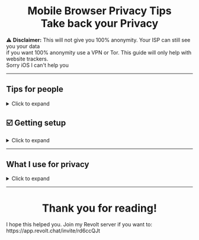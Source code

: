 <h1 align="center">
 Mobile Browser Privacy Tips <br/>
  Take back your Privacy
</h1>

⚠️ **Disclaimer:** This will not give you 100% anonymity. Your ISP can still see you your data <br/> 
if you want 100% anonymity use a VPN or Tor. This guide will only help with website trackers.<br/>
Sorry iOS I can't help you

--------------
## Tips for people

<details>
  <summary>Click to expand</summary>

 ---------
 * What's this page about? <br/> 
 This for helping you with mobile privacy on Android.
 ----------
* What's phone for custom ROMs? <br/>
The best phone for custom ROMs is the Google Pixel lineup, as long as it isn't a carrier model.
Other phones may can also be used for custom ROMs, just check to see if you can root or unlock it.
------------
* What about VPN's?<br/>
90% of VPNs are not truly anonymous. [This video](https://www.youtube.com/watch?v=hPrMtIXUh1s&t) can explain it better.
--------------
* What's the best custom ROM for security and privacy?<br/>
 The best ones are [CalyxOS](https://calyxos.org/) and [GrapheneOS](https://grapheneos.org/). <br/>
 Pick the one that supports your device. If your device isn't supported by these, use [LineageOS](https://lineageos.org/)
--------------
* What's a good private browser for my phone?<br/>
 Use a fork of Firefox or Chromium:<br/>
 1. [Mull](https://f-droid.org/packages/us.spotco.fennec_dos/) (based on Firefox Mobile) with the [Arkenfox user.js](https://github.com/arkenfox/user.js/)
 
 2. [Bromite](https://www.bromite.org/) (based on Chromium)
 
 3. the Tor Browser
 -------------------
 * What about rooting?<br/>
 Don't be dumb, and you'll be good. Rooting instructions depend on the device you're using.
  ------------------
* How should I save battery?<br/>
 Power off your phone completely (don't put it into sleep mode) when you aren't using it and uninstall apps you don't use.
 ------------------
</details>

## ☑️ Getting setup

<details>
  <summary>Click to expand</summary>
 
<h1 align="center">
 Keeping Your browser private
</h1>
 
* Download [F-Droid](https://f-droid.org/), and pick the browser you want
 1. Mull Browser (based on Firefox, better config out of the box)
 2. Firefox Nightly (needs more configuration)
 3. Bromite (based on Chromium, may support more websites)
 4. Tor Browser (allows you to use the Tor network, but may be slower. based off of Firefox.)
 
 ----------------
 ⚠️ **WARNING:** Some options will break websites. You may want to have a "normal" browser, just in case. <br/>
 ## Changing browser configs
 * For Mull (go to `about:config`): <br/>
 ```json
 "geo.enable", false
 "network.http.sendRefererHeader", 0
 "browser.cache.disk.enable", false this will brake website
 "dom.battery.enabled", false
 "dom.indexedDB.enabled", false this will brake website
 "dom.storage.enabled", false this will brake website
 "media.peerconnection.enabled", false
 ```
 ----------------
 * For Firefox Nightly (go to `about:config`):
 ```json
"browser.aboutConfig.showWarning", false : disable about:config warning popup
"browser.shell.checkDefaultBrowser", false : check if Firefox is your default browser
"browser.startup.page", 0 : Restore previous session
"browser.startup.homepage", "about:blank" : takes you to homepage when opne new tab
"browser.newtabpage.enabled", false
"browser.newtab.preload", false
"browser.newtabpage.activity-stream.feeds.telemetry", false
"browser.newtabpage.activity-stream.telemetry", false
"browser.newtabpage.activity-stream.feeds.snippets", false
"browser.newtabpage.activity-stream.feeds.section.topstories", false
"browser.newtabpage.activity-stream.section.highlights.includePocket", false
"browser.newtabpage.activity-stream.showSponsored", false
"browser.newtabpage.activity-stream.feeds.discoverystreamfeed", false
"browser.newtabpage.activity-stream.showSponsoredTopSites", false
"browser.newtabpage.activity-stream.default.sites", "" : This does not block you from adding your own
"geo.provider.network.url", "https://location.services.mozilla.com/v1/geolocate?key=%MOZILLA_API_KEY%" : "Optionally enable logging to the console (defaults to false)"
"geo.provider.use_gpsd", false
"browser.region.network.url", ""
"browser.region.update.enabled", false
"intl.accept_languages", "en-US, en"
"javascript.use_us_english_locale", true
"geo.enable", false
"extensions.getAddons.showPane", false
"extensions.htmlaboutaddons.recommendations.enabled", false
"browser.discovery.enabled", false
"datareporting.policy.dataSubmissionEnabled", false
"datareporting.healthreport.uploadEnabled", false
"toolkit.telemetry.unified", false
"toolkit.telemetry.enabled", false
"toolkit.telemetry.server", "data:,"
"toolkit.telemetry.archive.enabled", false
"toolkit.telemetry.newProfilePing.enabled", false
"toolkit.telemetry.shutdownPingSender.enabled", false
"toolkit.telemetry.updatePing.enabled", false
"toolkit.telemetry.bhrPing.enabled", false
"toolkit.telemetry.firstShutdownPing.enabled", false
"toolkit.telemetry.coverage.opt-out", true
"toolkit.coverage.opt-out", true
"toolkit.coverage.endpoint.base", ""
"browser.ping-centre.telemetry", false
"app.shield.optoutstudies.enabled", false
"app.normandy.enabled", false
"app.normandy.api_url", ""
"breakpad.reportURL", ""
"browser.tabs.crashReporting.sendReport", false
"browser.crashReports.unsubmittedCheck.autoSubmit2", false
"captivedetect.canonicalURL", ""
"network.captive-portal-service.enabled", false
"network.connectivity-service.enabled", false
```
[taken from here](https://gitlab.com/divested-mobile/mull-fenix/-/blob/master/preferences/userjs-arkenfox.js)
</details>

-----------
</details>

## What I use for privacy

<details>
  <summary>Click to expand</summary>

1. Device and ROM: Google Pixel 6 Pro with CalyxOS
2. App store: Aurora Store and F-Droid
3. Browser: Mull Browser and Bromite
4. Password Manager: KeepassDX
5. Texting: Molly FOSS and Signal
</details>

-------------
<h1 align="center">
 Thank you for reading!<br/>
</h1>
I hope this helped you. Join my Revolt server if you want to: https://app.revolt.chat/invite/rd6ccQJt

